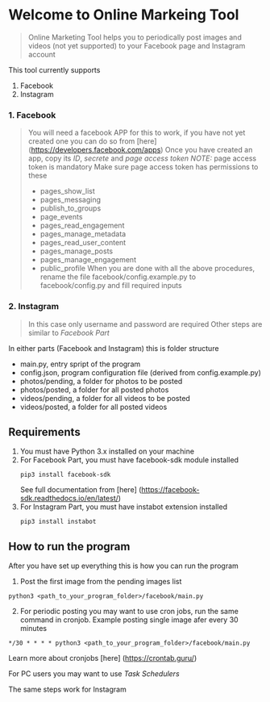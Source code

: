 # Welcome to Online Markeing Tool
> Online Marketing Tool helps you to periodically post images and videos (not yet  supported) to your
>Facebook page and Instagram account

This tool currently supports
1. Facebook
2. Instagram

### 1. Facebook
> You will need a facebook APP for this to work, if you have not yet created one
> you can do so from [here] (https://developers.facebook.com/apps)
> Once you have created an app, copy its *ID*, *secrete* and *page access token*
> *NOTE:* page access token is mandatory 
> Make sure page access token has permissions to these
> - pages_show_list
> - pages_messaging
> - publish_to_groups
> - page_events
> - pages_read_engagement
> - pages_manage_metadata
> - pages_read_user_content
> - pages_manage_posts
> - pages_manage_engagement
> - public_profile 
> When you are done with all the above procedures, rename the file
> facebook/config.example.py to facebook/config.py and fill required inputs

### 2. Instagram
> In this case only username and password are required
> Other steps are similar to *Facebook Part*

In either parts (Facebook and Instagram) this is folder structure
- main.py, entry spript of the program
- config.json, program configuration file (derived from config.example.py)
- photos/pending, a folder for photos to be posted
- photos/posted, a folder for all posted photos
- videos/pending, a folder for all videos to be posted
- videos/posted, a folder for all posted videos

## Requirements
1. You must have Python 3.x installed on your machine
2. For Facebook Part, you must have facebook-sdk module installed
    ```
    pip3 install facebook-sdk
    ```
    See full documentation from [here] (https://facebook-sdk.readthedocs.io/en/latest/)
3. For Instagram Part, you must have instabot extension installed
    ```
    pip3 install instabot
    ```
## How to run the program
After you have set up everything this is how you can run the program
1. Post the first image from the pending images list
```
python3 <path_to_your_program_folder>/facebook/main.py
```
2. For periodic posting you may want to use cron jobs, run the same command in cronjob.
Example posting single image afer every 30 minutes
```
*/30 * * * * python3 <path_to_your_program_folder>/facebook/main.py
```
Learn more about cronjobs [here] (https://crontab.guru/)

For PC users you may want to use *Task Schedulers*

The same steps work for Instagram